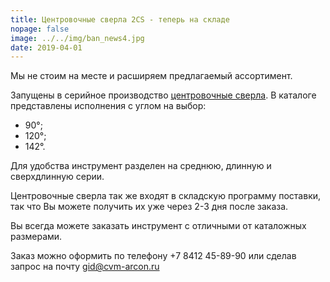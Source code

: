 ```yaml
---
title: Центровочные сверла 2CS - теперь на складе
nopage: false
image: ../../img/ban_news4.jpg
date: 2019-04-01
---
```

Мы не стоим на месте и расширяем предлагаемый ассортимент. 

Запущены в серийное производство [центровочные сверла](/catalog/drills). В каталоге представлены исполнения с углом на выбор:

* 90°;
* 120°;
* 142°. 

Для удобства инструмент разделен на среднюю, длинную и сверхдлинную серии.

Центровочные сверла так же входят в складскую программу поставки, так что Вы можете получить их уже через 2-3 дня после заказа.

<p class="lead">
Вы всегда можете заказать инструмент с отличными от каталожных размерами.
</p>

Заказ можно оформить по телефону +7 8412 45-89-90 или сделав запрос на почту gid@cvm-arcon.ru
